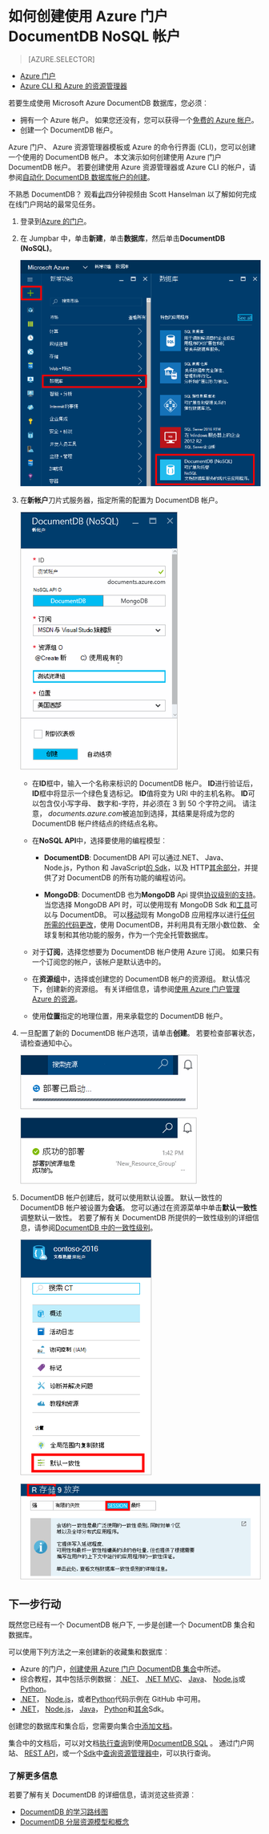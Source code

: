<properties
    pageTitle="如何创建一个 DocumentDB 帐户 |Microsoft Azure"
    description="生成与 Azure DocumentDB 使用 NoSQL 数据库。 请按照以下说明创建 DocumentDB 帐户，并开始构建闪电般快速的、 全球范围内 NoSQL 数据库。" 
    keywords="建立数据库"
    services="documentdb"
    documentationCenter=""
    authors="mimig1"
    manager="jhubbard"
    editor="monicar"/>

<tags
    ms.service="documentdb"
    ms.workload="data-services"
    ms.tgt_pltfrm="na"
    ms.devlang="na"
    ms.topic="get-started-article"
    ms.date="10/17/2016"
    ms.author="mimig"/>

# <a name="how-to-create-a-documentdb-nosql-account-using-the-azure-portal"></a>如何创建使用 Azure 门户 DocumentDB NoSQL 帐户

> [AZURE.SELECTOR]
- [Azure 门户](documentdb-create-account.md)
- [Azure CLI 和 Azure 的资源管理器](documentdb-automation-resource-manager-cli.md)

若要生成使用 Microsoft Azure DocumentDB 数据库，您必须︰

- 拥有一个 Azure 帐户。 如果您还没有，您可以获得一个[免费的 Azure 帐户](https://azure.microsoft.com/free)。 
- 创建一个 DocumentDB 帐户。  

Azure 门户、 Azure 资源管理器模板或 Azure 的命令行界面 (CLI)，您可以创建一个使用的 DocumentDB 帐户。 本文演示如何创建使用 Azure 门户 DocumentDB 帐户。 若要创建使用 Azure 资源管理器或 Azure CLI 的帐户，请参阅[自动化 DocumentDB 数据库帐户的创建](documentdb-automation-resource-manager-cli.md)。

不熟悉 DocumentDB？ 观看[此](https://azure.microsoft.com/documentation/videos/create-documentdb-on-azure/)四分钟视频由 Scott Hanselman 以了解如何完成在线门户网站的最常见任务。

1.  登录到[Azure 的门户](https://portal.azure.com/)。
2.  在 Jumpbar 中，单击**新建**，单击**数据库**，然后单击**DocumentDB (NoSQL)**。 

    ![Azure 的门户网站，突出显示更多的服务和 DocumentDB (NoSQL) 的屏幕抓图](./media/documentdb-create-account/create-nosql-db-databases-json-tutorial-1.png)  

3. 在**新帐户**刀片式服务器，指定所需的配置为 DocumentDB 帐户。

    ![新 DocumentDB 刀片式服务器的屏幕抓图](./media/documentdb-create-account/create-nosql-db-databases-json-tutorial-2.png)

    - 在**ID**框中，输入一个名称来标识的 DocumentDB 帐户。  **ID**进行验证后， **ID**框中将显示一个绿色复选标记。 **ID**值将变为 URI 中的主机名称。 **ID**可以包含仅小写字母、 数字和-字符，并必须在 3 到 50 个字符之间。 请注意， *documents.azure.com*被追加到选择，其结果是将成为您的 DocumentDB 帐户终结点的终结点名称。

    - 在**NoSQL API**中，选择要使用的编程模型︰
        - **DocumentDB**: DocumentDB API 可以通过.NET、 Java、 Node.js，Python 和 JavaScript[的 Sdk](documentdb-sdk-dotnet.md)，以及 HTTP[其余部分](https://msdn.microsoft.com/library/azure/dn781481.aspx)，并提供了对 DocumentDB 的所有功能的编程访问。 
       
        - **MongoDB**: DocumentDB 也为**MongoDB** Api 提供[协议级别的支持](documentdb-protocol-mongodb.md)。 当您选择 MongoDB API 时，可以使用现有 MongoDB Sdk 和[工具](documentdb-mongodb-mongochef.md)可以与 DocumentDB。 可以[移动](documentdb-import-data.md)现有 MongoDB 应用程序以进行[任何所需的代码更改](documentdb-connect-mongodb-account.md)，使用 DocumentDB，并利用具有无限小数位数、 全球复制和其他功能的服务，作为一个完全托管数据库。

    - 对于**订阅**，选择您想要为 DocumentDB 帐户使用 Azure 订阅。 如果只有一个订阅您的帐户，该帐户是默认选中的。

    - 在**资源组**中，选择或创建您的 DocumentDB 帐户的资源组。  默认情况下，创建新的资源组。 有关详细信息，请参阅[使用 Azure 门户管理 Azure 的资源](../articles/azure-portal/resource-group-portal.md)。

    - 使用**位置**指定的地理位置，用来承载您的 DocumentDB 帐户。 

4.  一旦配置了新的 DocumentDB 帐户选项，请单击**创建**。 若要检查部署状态，请检查通知中心。  

    ![快速创建数据库-通知中心，显示正在创建的 DocumentDB 帐户的屏幕抓图](./media/documentdb-create-account/create-nosql-db-databases-json-tutorial-4.png)  

    ![通知中心，显示 DocumentDB 帐户已成功创建和部署资源组的联机数据库创建者通知到的屏幕抓图](./media/documentdb-create-account/create-nosql-db-databases-json-tutorial-5.png)

5.  DocumentDB 帐户创建后，就可以使用默认设置。 默认一致性的 DocumentDB 帐户被设置为**会话**。  您可以通过在资源菜单中单击**默认一致性**调整默认一致性。 若要了解有关 DocumentDB 所提供的一致性级别的详细信息，请参阅[DocumentDB 中的一致性级别](documentdb-consistency-levels.md)。

    ![资源组刀片的屏幕抓图-开始应用程序开发](./media/documentdb-create-account/create-nosql-db-databases-json-tutorial-6.png)  

    ![屏幕抓图的一致性级别刀片式服务器的会话一致性](./media/documentdb-create-account/create-nosql-db-databases-json-tutorial-7.png)  

[How to: Create a DocumentDB account]: #Howto
[Next steps]: #NextSteps
[documentdb-manage]:../articles/documentdb/documentdb-manage.md


## <a name="next-steps"></a>下一步行动

既然您已经有一个 DocumentDB 帐户下, 一步是创建一个 DocumentDB 集合和数据库。 

可以使用下列方法之一来创建新的收藏集和数据库︰

- Azure 的门户，[创建使用 Azure 门户 DocumentDB 集合](documentdb-create-collection.md)中所述。
- 综合教程，其中包括示例数据︰ [.NET](documentdb-get-started.md)、 [.NET MVC](documentdb-dotnet-application.md)、 [Java](documentdb-java-application.md)、 [Node.js](documentdb-nodejs-application.md)或[Python](documentdb-python-application.md)。
- [.NET](documentdb-dotnet-samples.md#database-examples)， [Node.js](documentdb-nodejs-samples.md#database-examples)，或者[Python](documentdb-python-samples.md#database-examples)代码示例在 GitHub 中可用。
- [.NET](documentdb-sdk-dotnet.md)， [Node.js](documentdb-sdk-node.md)， [Java](documentdb-sdk-java.md)， [Python](documentdb-sdk-python.md)和[其余](https://msdn.microsoft.com/library/azure/mt489072.aspx)Sdk。

创建您的数据库和集合后，您需要向集合[中添加文档](documentdb-view-json-document-explorer.md)。

集合中的文档后，可以对文档[执行查询](documentdb-sql-query.md#executing-queries)到使用[DocumentDB SQL](documentdb-sql-query.md) 。 通过门户网站、 [REST API](https://msdn.microsoft.com/library/azure/dn781481.aspx)，或一个[Sdk](documentdb-sdk-dotnet.md)中[查询资源管理器中](documentdb-query-collections-query-explorer.md)，可以执行查询。

### <a name="learn-more"></a>了解更多信息

若要了解有关 DocumentDB 的详细信息，请浏览这些资源︰

-   [DocumentDB 的学习路线图](https://azure.microsoft.com/documentation/learning-paths/documentdb/)
-   [DocumentDB 分层资源模型和概念](documentdb-resources.md)
